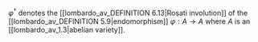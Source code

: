 $\varphi^\dagger$ denotes the [[lombardo_av_DEFINITION 6.13|Rosati involution]] of the [[lombardo_av_DEFINITION 5.9|endomorphism]] $\varphi: A \to A$ where $A$ is an [[lombardo_av_1.3|abelian variety]].